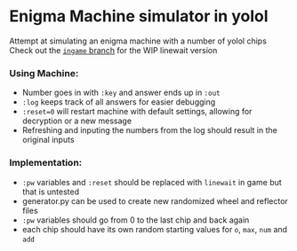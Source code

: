 # Enigma Machine simulator in yolol
Attempt at simulating an enigma machine with a number of yolol chips
Check out the [`ingame` branch](https://github.com/stuin/Yolol-Collection/tree/ingame/enigma) for the WIP linewait version

### Using Machine:
- Number goes in with `:key` and answer ends up in `:out`
- `:log` keeps track of all answers for easier debugging
- `:reset=0` will restart machine with default settings, allowing for decryption or a new message
- Refreshing and inputing the numbers from the log should result in the original inputs

### Implementation:
- `:pw` variables and `:reset` should be replaced with `linewait` in game but that is untested
- generator.py can be used to create new randomized wheel and reflector files
- `:pw` variables should go from 0 to the last chip and back again
- each chip should have its own random starting values for `o`, `max`, `num` and `add`

